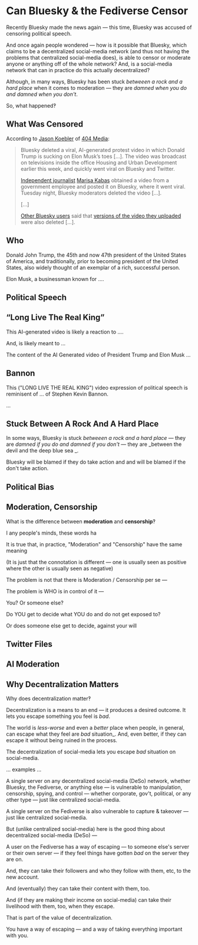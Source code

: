 # Can Bluesky & the Fediverse Censor

Recently Bluesky made the news again — this time, Bluesky was accused of censoring political speech.

And once again people wondered — how is it possible that Bluesky, which claims to be a decentralized social-media network (and thus not having the problems that centralized social-media does), is able to censor or moderate anyone or anything off of the whole network?
And, is a social-media network that can in practice do this actually decentralized?

Although, in many ways, Bluesky has been stuck _betweeen a rock and a hard place_ when it comes to moderation — they are _damned when you do and damned when you don't_.

So, what happened‽

## What Was Censored

According to [Jason Koebler](https://mastodon.social/@jasonkoebler) of [404 Media](https://www.404media.co/bluesky-deletes-ai-protest-video-of-trump-sucking-musks-toes-calls-it-non-consensual-explicit-material/):

> Bluesky deleted a viral, AI-generated protest video in which Donald Trump is sucking on Elon Musk’s toes […].
> The video was broadcast on televisions inside the office Housing and Urban Development earlier this week, and quickly went viral on Bluesky and Twitter.
>
> [Independent journalist](https://www.thehandbasket.co/) [Marisa Kabas](https://marisakabas.bsky.social/) obtained a video from a government employee and posted it on Bluesky, where it went viral. Tuesday night, Bluesky moderators deleted the video […].
>
> […]
>
> [Other Bluesky users](https://bsky.app/profile/gxldsociety.bsky.social/post/3liyevyytjs2s) said that [versions of the video they uploaded](https://bsky.app/profile/justnothavingit.bsky.social/post/3liymxxqts22h) were also deleted […].

## Who

Donald John Trump, the 45th and now 47th president of the United States of America, and traditionally, prior to becoming president of the United States, also widely thought of an exemplar of a rich, successful person.

Elon Musk, a businessman known for ....

## Political Speech

## “Long Live The Real King”

This AI-generated video is likely a reaction to ....

And, is likely meant to ...

The content of the AI Generated video of President Trump and Elon Musk ...

## Bannon

This ("LONG LIVE THE REAL KING") video expression of political speech is reminisent of ... of Stephen Kevin Bannon.

...

## Stuck Between A Rock And A Hard Place

In some ways, Bluesky is stuck _betweeen a rock and a hard place_ — they are _damned if you do and damned if you don't_ — they are _between the devil and the deep blue sea _.

Bluesky will be blamed if they do take action and and will be blamed if the don't take action.

## Political Bias

## Moderation, Censorship

What is the difference between **moderation** and **censorship**‽

I any people's minds, these words ha

It is true that, in practice, "Moderation" and "Censorship" have the same meaning

(It is just that the connotation is different  — one is usually seen as positive where the other is usually seen as negative)

The problem is not that there is Moderation / Censorship per se —

The problem is WHO is in control of it —

You? Or someone else?

Do YOU get to decide what YOU do and do not get exposed to?

Or does someone else get to decide, against your will


## Twitter Files

## 

## AI Moderation


## Why Decentralization Matters

Why does decentralization matter‽

Decentralization is a means to an end
—
it produces a desired outcome.
It lets you escape something you feel is _bad_.

The world is _less-worse_ and even a _better_ place when people, in general, can escape what they feel are _bad_ situation_.
And, even better, if they can escape it without being ruined in the process.

The decentralization of social-media lets you escape _bad_ situation on social-media.

... examples ...

A single server on any decentralized social-media (DeSo) network, whether Bluesky, the Fediverse, or anything else — is vulnerable to manipulation, censorship, spying, and control — whether corporate, gov't, political, or any other type — just like centralized social-media.

A single server on the Fediverse is also vulnerable to capture & takeover — just like centralized social-media.

But (unlike centralized social-media) here is the good thing about decentralized social-media (DeSo) —

A user on the Fediverse has a way of escaping — to someone else's server or their own server — if they feel things have gotten _bad_ on the server they are on.

And, they can take their followers and who they follow with them, etc, to the new account.

And (eventually) they can take their content with them, too.

And (if they are making their income on social-media) can take their livelihood with them, too, when they escape.

That is part of the value of decentralization.

You have a way of escaping — and a way of taking everything important with you.
